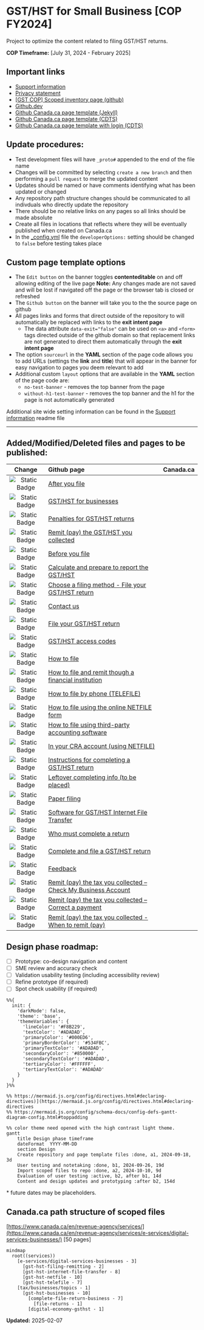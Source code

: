 # GST/HST for Small Business [COP FY2024]

Project to optimize the content related to filing GST/HST returns.

**COP Timeframe:** [July 31, 2024 - February 2025]

## Important links

- [Support information](https://github.com/cra-design/gst-hst-business/blob/main/docs/SUPPORT.md)
- [Privacy statement](https://github.com/cra-design/gst-hst-business/blob/main/docs/PRIVACY.md)
- [\[GST COP\] Scoped inventory page \(github\)](https://cra-design.github.io/gst-hst-business/index.html)
- [Github.dev](https://github.dev/cra-design/gst-hst-business/blob/main/)
- [Github Canada.ca page template \(Jekyll\)](https://github.com/cra-design/gst-hst-business/blob/main/templates/page_template_jekyll-en.html)
- [Github Canada.ca page template \(CDTS\)](https://github.com/cra-design/gst-hst-business/blob/main/templates/page_template-e.html)
- [Github Canada.ca page template with login \(CDTS\)](https://github.com/cra-design/gst-hst-business/blob/main/templates/page_template_login-e.html)

## Update procedures:

- Test development files will have `_proto#` appended to the end of the file name
- Changes will be committed by selecting `create a new branch` and then performing a `pull request` to merge the updated content
- Updates should be named or have comments identifying what has been updated or changed
- Any repository path structure changes should be communicated to all indivduals who directly update the repository
- There should be no relative links on any pages so all links should be made absolute
- Create all files in locations that reflects where they will be eventually published when created on Canada.ca
- In the [_config.yml](https://github.com/cra-design/gst-hst-business/blob/main/_config.yml) file the `developerOptions:` setting should be changed to `false` before testing takes place

## Custom page template options

- The `Edit button` on the banner toggles **contenteditable** on and off allowing editing of the live page **Note:** Any changes made are not saved and will be lost if navigated off the page or the browser tab is closed or refreshed
- The `Github button` on the banner will take you to the the source page on github  
- All pages links and forms that direct outside of the repository to will automatically be replaced with links to the **exit intent page**
  - The data attribute `data-exit="false"` can be used on `<a>` and `<form>` tags directed outside of the github domain so that replacement links are not generated to direct them automatically through the **exit intent page**
- The option `sourceurl` in the **YAML** section of the page code allows you to add URLs (settings the **link** and **title**) that will appear in the banner for easy navigation to pages you deem relevant to add
- Additional custom `layout` options that are available in the **YAML** section of the page code are:
  - `no-test-banner` - removes the top banner from the page
  - `without-h1-test-banner` - removes the top banner and the h1 for the page is not automatically generated

Additional site wide setting information can be found in the [Support information](https://github.com/cra-design/gst-hst-business/blob/main/docs/SUPPORT.md) readme file

---

## Added/Modified/Deleted files and pages to be published:
|Change|Github page|Canada.ca|
|:-:|:-|:-|
|![Static Badge](https://img.shields.io/badge/Modified-blue)|[After you file](https://github.com/cra-design/gst-hst-business/blob/main/en/topics/gst-hst-businesses/file-return/after-file.html)||
|![Static Badge](https://img.shields.io/badge/Modified-blue)|[GST/HST for businesses](https://github.com/cra-design/gst-hst-business/blob/main/en/topics/gst-hst-businesses_proto1.html)||
|![Static Badge](https://img.shields.io/badge/Modified-blue)|[Penalties for GST/HST returns](https://github.com/cra-design/gst-hst-business/blob/main/en/topics/gst-hst-businesses/file-return/penalties-interest_proto1.html)||
|![Static Badge](https://img.shields.io/badge/Modified-blue)|[Remit (pay) the GST/HST you collected](https://github.com/cra-design/gst-hst-business/blob/main/en/topics/gst-hst-businesses/pay-when_proto1.html)||
|![Static Badge](https://img.shields.io/badge/Added-seagreen)|[Before you file](https://github.com/cra-design/gst-hst-business/blob/main/en/topics/gst-hst-businesses/file-return/reporting-requirements-deadlines.html)||
|![Static Badge](https://img.shields.io/badge/Added-seagreen)|[Calculate and prepare to report the GST/HST](https://github.com/cra-design/gst-hst-business/blob/main/en/topics/gst-hst-businesses/prepare-your-return_topic_proto1.html)||
|![Static Badge](https://img.shields.io/badge/Added-seagreen)|[Choose a filing method - File your GST/HST return](https://github.com/cra-design/gst-hst-business/blob/main/en/topics/gst-hst-businesses/file-return/choose-your-filing-method_proto4.html)||
|![Static Badge](https://img.shields.io/badge/Added-seagreen)|[Contact us](https://github.com/cra-design/gst-hst-business/blob/main/en/topics/gst-hst-businesses/file-return/contact-us.html)||
|![Static Badge](https://img.shields.io/badge/Added-seagreen)|[File your GST/HST return](https://github.com/cra-design/gst-hst-business/blob/main/en/topics/gst-hst-businesses/file-return-business_subway_proto1.html)||
|![Static Badge](https://img.shields.io/badge/Added-seagreen)|[GST/HST access codes](https://github.com/cra-design/gst-hst-business/blob/main/en/topics/gst-hst-businesses/file-return/how-file/get-gst-hst-access-code.html)||
|![Static Badge](https://img.shields.io/badge/Added-seagreen)|[How to file](https://github.com/cra-design/gst-hst-business/blob/main/en/topics/gst-hst-businesses/file-return/how-file.html)||
|![Static Badge](https://img.shields.io/badge/Added-seagreen)|[How to file and remit though a financial institution](https://github.com/cra-design/gst-hst-business/blob/main/en/topics/gst-hst-businesses/file-return/how-file/how-file-remit-financial-institution.html)||
|![Static Badge](https://img.shields.io/badge/Added-seagreen)|[How to file by phone \(TELEFILE\)](https://github.com/cra-design/gst-hst-business/blob/main/en/topics/gst-hst-businesses/file-return/how-file/how-file-phone-telefile.html)||
|![Static Badge](https://img.shields.io/badge/Added-seagreen)|[How to file using the online NETFILE form](https://github.com/cra-design/gst-hst-business/blob/main/en/topics/gst-hst-businesses/file-return/how-file/how-file-online-netfile-form.html)||
|![Static Badge](https://img.shields.io/badge/Added-seagreen)|[How to file using third-party accounting software](https://github.com/cra-design/gst-hst-business/blob/main/en/topics/gst-hst-businesses/file-return/how-file/how-file-third-party-software.html)||
|![Static Badge](https://img.shields.io/badge/Added-seagreen)|[In your CRA account (using NETFILE)](https://github.com/cra-design/gst-hst-business/blob/main/en/topics/gst-hst-businesses/file-return/how-file/how-file-cra-account.html)||
|![Static Badge](https://img.shields.io/badge/Added-seagreen)|[Instructions for completing a GST/HST return](https://github.com/cra-design/gst-hst-business/blob/main/en/topics/gst-hst-businesses/prepare-your-return_topic_proto1/return-instructions_proto1.html)||
|![Static Badge](https://img.shields.io/badge/Added-seagreen)|[Leftover completing info (to be placed)](https://github.com/cra-design/gst-hst-business/blob/main/en/topics/gst-hst-businesses/file-return/leftover-completing-info_proto1.html)||
|![Static Badge](https://img.shields.io/badge/Added-seagreen)|[Paper filing](https://github.com/cra-design/gst-hst-business/blob/main/en/topics/gst-hst-businesses/file-return/how-file/how-file-mail.html)||
|![Static Badge](https://img.shields.io/badge/Added-seagreen)|[Software for GST/HST Internet File Transfer](https://github.com/cra-design/gst-hst-business/blob/main/en/topics/gst-hst-businesses/file-return/how-file/gst-hst-ift-software_proto1.html)||
|![Static Badge](https://img.shields.io/badge/Added-seagreen)|[Who must complete a return](https://github.com/cra-design/gst-hst-business/blob/main/en/topics/gst-hst-businesses/prepare-your-return_topic_proto1/who-must-file_proto1.html)||
|![Static Badge](https://img.shields.io/badge/Delete-red)|[Complete and file a GST/HST return](https://www.canada.ca/en/revenue-agency/services/tax/businesses/topics/gst-hst-businesses/complete-file-return-business.html)||
|![Static Badge](https://img.shields.io/badge/Delete-red)|[Feedback](https://www.canada.ca/en/revenue-agency/services/e-services/digital-services-businesses/gst-hst-netfile/gst-hst-netfile-feedback.html)||
|![Static Badge](https://img.shields.io/badge/Delete-red)|[Remit (pay) the tax you collected – Check My Business Account](https://www.canada.ca/en/revenue-agency/services/tax/businesses/topics/gst-hst-businesses/pay-check-balance.html)||
|![Static Badge](https://img.shields.io/badge/Delete-red)|[Remit (pay) the tax you collected – Correct a payment](https://www.canada.ca/en/revenue-agency/services/tax/businesses/topics/gst-hst-businesses/pay-correct-payment.html)||
|![Static Badge](https://img.shields.io/badge/Delete-red)|[Remit (pay) the tax you collected - When to remit (pay)](https://www.canada.ca/en/revenue-agency/services/tax/businesses/topics/gst-hst-businesses/pay-when.html)||
## Design phase roadmap:

- [ ] Prototype: co-design navigation and content
- [ ] SME review and accuracy check
- [ ] Validation usability testing (including accessibility review)
- [ ] Refine prototype (if required)
- [ ] Spot check usability (if required)

```mermaid
%%{
  init: {
    'darkMode': false, 
    'theme': 'base',
    'themeVariables': {
      'lineColor': '#F8B229', 
      'textColor': '#ADADAD', 
      'primaryColor': '#000ED6', 
      'primaryBorderColor': '#534FBC', 
      'primaryTextColor': '#ADADAD', 
      'secondaryColor': '#850000',
      'secondaryTextColor': '#ADADAD', 
      'tertiaryColor': '#FFFFFF',  
      'tertiaryTextColor': '#ADADAD'
    }
  }
}%%

%% https://mermaid.js.org/config/directives.html#declaring-directives)](https://mermaid.js.org/config/directives.html#declaring-directives
%% https://mermaid.js.org/config/schema-docs/config-defs-gantt-diagram-config.html#toppadding

%% color theme need opened with the high contrast light theme.
gantt
    title Design phase timeframe
    dateFormat  YYYY-MM-DD
    section Design
    Create repository and page template files :done, a1, 2024-09-18, 3d
    User testing and notetaking :done, b1, 2024-09-26, 19d
    Import scoped files to repo :done, a2, 2024-10-10, 9d
    Evaluation of user testing :active, b2, after b1, 14d
    Content and design updates and prototyping :after b2, 154d

```

\* future dates may be placeholders.

## Canada.ca path structure of scoped files

[https://www.canada.ca/en/revenue-agency/services/](https://www.canada.ca/en/revenue-agency/services/e-services/digital-services-businesses/) \[50 pages\]

```mermaid
mindmap
  root((services))
    [e-services/digital-services-businesses - 3]
      [gst-hst-filing-remitting - 2]
      [gst-hst-internet-file-transfer - 8]
      [gst-hst-netfile - 10]
      [gst-hst-telefile - 7]
    [tax/businesses/topics - 1]
      [gst-hst-businesses - 10]
        [complete-file-return-business - 7]
          [file-returns - 1]
        [digital-economy-gsthst - 1]
```

**Updated:**  2025-02-07

